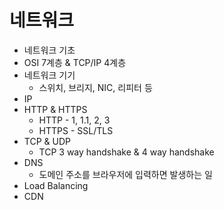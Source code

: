 # 네트워크
- 네트워크 기초
- OSI 7계층 & TCP/IP 4계층
- 네트워크 기기
    - 스위치, 브리지, NIC, 리피터 등
- IP
- HTTP & HTTPS
    - HTTP - 1, 1.1, 2, 3
    - HTTPS - SSL/TLS
- TCP & UDP
    - TCP 3 way handshake & 4 way handshake
- DNS
    - 도메인 주소를 브라우저에 입력하면 발생하는 일
- Load Balancing
- CDN
